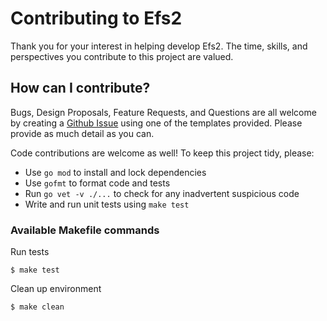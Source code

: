 # Contributing to Efs2

Thank you for your interest in helping develop Efs2. The time, skills, and perspectives you contribute to this project are valued.

## How can I contribute?

Bugs, Design Proposals, Feature Requests, and Questions are all welcome by creating a [Github Issue](https://github.com/madflojo/efs2/issues/new/choose) using one of the templates provided. Please provide as much detail as you can.

Code contributions are welcome as well! To keep this project tidy, please:

- Use `go mod` to install and lock dependencies
- Use `gofmt` to format code and tests
- Run `go vet -v ./...` to check for any inadvertent suspicious code
- Write and run unit tests using `make test`

### Available Makefile commands

Run tests

```console
$ make test
```

Clean up environment

```console
$ make clean
```

